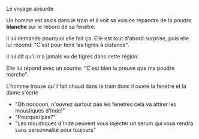 Le voyage absurde

Un homme est assis dans le train et il voit sa voisine répandre de
la *poudre* **blanche** sur le rebord de sa fenêtre.

Il lui demande pourquoi elle fait ça. Elle est tout d'abord surprise, puis 
elle lui répond: "C'est pour tenir les tigres à distance". 

Il lui dit qu'il n'a jamais vu de tigres dans cette région. 

Elle lui répond avec un sourire: "C'est bien la preuve que ma poudre marche".

L'homme trouve qu'il fait chaud dans le train donc il ouvre la fenetre et la dame s'écrie 
- "Oh nooooon, n'ouvrez surtout pas les fenetres cela va attirer les moustiques d'Inde!"
- "Pourquoi pas?"
- "Les moustiques d'Inde peuvent vous injecter un serum qui vous rendra sans personnalité pour toujours"
